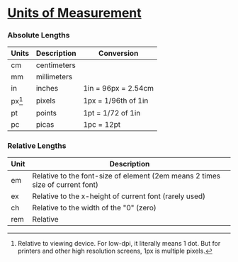 # [Units of Measurement](https://www.w3schools.com/cssref/css_units.asp)
### Absolute Lengths
| Units | Description | Conversion          |
| ----- | ----------- | ------------------- |
| cm    | centimeters |                     |
| mm    | millimeters |                     |
| in    | inches      | 1in = 96px = 2.54cm |
| px[^Note]    | pixels      | 1px = 1/96th of 1in |
| pt    | points      | 1pt = 1/72 of 1in   |
| pc    | picas       | 1pc = 12pt          | 

### Relative Lengths
| Unit | Description                                                                   |
| ---- | ----------------------------------------------------------------------------- |
| em   | Relative to the font-size of element (2em means 2 times size of current font) |
| ex   | Relative to the x-height of current font (rarely used)                        |
| ch   | Relative to the width of the "0" (zero)                                       |
| rem  | Relative                                                                              |
[^Note]: Relative to viewing device. For low-dpi, it literally means 1 dot. But for printers and other high resolution screens, 1px is multiple pixels.